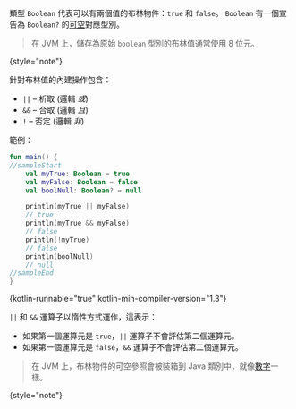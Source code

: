 [//]: # (title: 布林型別)

類型 `Boolean` 代表可以有兩個值的布林物件：`true` 和 `false`。
`Boolean` 有一個宣告為 `Boolean?` 的[可空](null-safety.md)對應型別。

> 在 JVM 上，儲存為原始 `boolean` 型別的布林值通常使用 8 位元。
>
{style="note"}

針對布林值的內建操作包含：

*   ``||`` – 析取 (邏輯 _或_)
*   ``&&`` – 合取 (邏輯 _且_)
*   ``!`` – 否定 (邏輯 _非_)

範例：

```kotlin
fun main() {
//sampleStart
    val myTrue: Boolean = true
    val myFalse: Boolean = false
    val boolNull: Boolean? = null

    println(myTrue || myFalse)
    // true
    println(myTrue && myFalse)
    // false
    println(!myTrue)
    // false
    println(boolNull)
    // null
//sampleEnd
}
```
{kotlin-runnable="true" kotlin-min-compiler-version="1.3"}

``||`` 和 ``&&`` 運算子以惰性方式運作，這表示：

*   如果第一個運算元是 `true`，``||`` 運算子不會評估第二個運算元。
*   如果第一個運算元是 `false`，``&&`` 運算子不會評估第二個運算元。

> 在 JVM 上，布林物件的可空參照會被裝箱到 Java 類別中，就像[數字](numbers.md#boxing-and-caching-numbers-on-the-java-virtual-machine)一樣。
>
{style="note"}